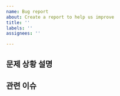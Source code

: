 ```yaml
---
name: Bug report
about: Create a report to help us improve
title: ''
labels: ''
assignees: ''

---
```


## 문제 상황 설명

## 관련 이슈
